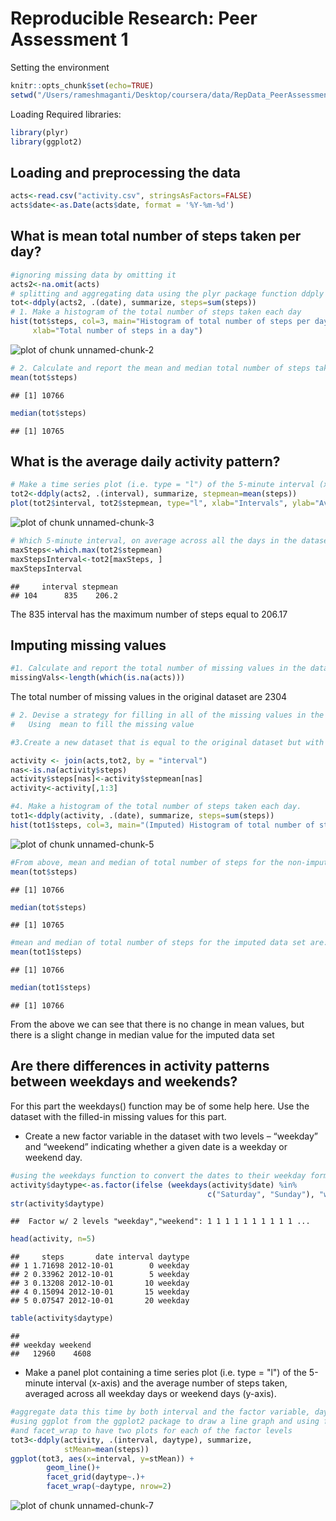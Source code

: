 # Reproducible Research: Peer Assessment 1

Setting the environment


```r
knitr::opts_chunk$set(echo=TRUE)
setwd("/Users/rameshmaganti/Desktop/coursera/data/RepData_PeerAssessment1")
```
Loading Required libraries:


```r
library(plyr)
library(ggplot2)
```
## Loading and preprocessing the data


```r
acts<-read.csv("activity.csv", stringsAsFactors=FALSE)
acts$date<-as.Date(acts$date, format = '%Y-%m-%d')
```

## What is mean total number of steps taken per day?

```r
#ignoring missing data by omitting it
acts2<-na.omit(acts)
# splitting and aggregating data using the plyr package function ddply
tot<-ddply(acts2, .(date), summarize, steps=sum(steps))
# 1. Make a histogram of the total number of steps taken each day
hist(tot$steps, col=3, main="Histogram of total number of steps per day", 
     xlab="Total number of steps in a day")
```

![plot of chunk unnamed-chunk-2](figure/unnamed-chunk-2.png) 

```r
# 2. Calculate and report the mean and median total number of steps taken per day
mean(tot$steps)
```

```
## [1] 10766
```

```r
median(tot$steps)
```

```
## [1] 10765
```

## What is the average daily activity pattern?

```r
# Make a time series plot (i.e. type = "l") of the 5-minute interval (x-axis) and the average number of steps taken, averaged across all days (y-axis)
tot2<-ddply(acts2, .(interval), summarize, stepmean=mean(steps))
plot(tot2$interval, tot2$stepmean, type="l", xlab="Intervals", ylab="Average Steps", main="Time-Series plot of average steps per interval")
```

![plot of chunk unnamed-chunk-3](figure/unnamed-chunk-3.png) 

```r
# Which 5-minute interval, on average across all the days in the dataset, contains the maximum number of steps?
maxSteps<-which.max(tot2$stepmean)
maxStepsInterval<-tot2[maxSteps, ]
maxStepsInterval
```

```
##     interval stepmean
## 104      835    206.2
```
The 835 interval  has the maximum number of steps equal to  206.17

## Imputing missing values

```r
#1. Calculate and report the total number of missing values in the dataset (i.e. the total number of rows with NAs)
missingVals<-length(which(is.na(acts)))
```
The total number of missing values in the original dataset are 2304

```r
# 2. Devise a strategy for filling in all of the missing values in the dataset. The strategy does not need to be sophisticated. For example, you could use the mean/median for that day, or the mean for that 5-minute interval, etc.
#   Using  mean to fill the missing value

#3.Create a new dataset that is equal to the original dataset but with the missing data filled in.

activity <- join(acts,tot2, by = "interval")
nas<-is.na(activity$steps)
activity$steps[nas]<-activity$stepmean[nas]
activity<-activity[,1:3]

#4. Make a histogram of the total number of steps taken each day.
tot1<-ddply(activity, .(date), summarize, steps=sum(steps))
hist(tot1$steps, col=3, main="(Imputed) Histogram of total number of steps per day", xlab="Total number of steps in a day")
```

![plot of chunk unnamed-chunk-5](figure/unnamed-chunk-5.png) 

```r
#From above, mean and median of total number of steps for the non-imputed original data set
mean(tot$steps)
```

```
## [1] 10766
```

```r
median(tot$steps)
```

```
## [1] 10765
```

```r
#mean and median of total number of steps for the imputed data set are:
mean(tot1$steps)
```

```
## [1] 10766
```

```r
median(tot1$steps)
```

```
## [1] 10766
```
From the above we can see that there is no change in mean values, but there is a slight change in median value for the imputed data set

## Are there differences in activity patterns between weekdays and weekends?
For this part the weekdays() function may be of some help here. Use the dataset with the filled-in missing values for this part.

- Create a new factor variable in the dataset with two levels – “weekday” and “weekend” indicating whether a given date is a weekday or weekend day.

```r
#using the weekdays function to convert the dates to their weekday formats, iterating through them and segregating based on weekday/weekend, and finally converting and adding this as a factor to the dataset
activity$daytype<-as.factor(ifelse (weekdays(activity$date) %in% 
                                            c("Saturday", "Sunday"), "weekend", "weekday"))
str(activity$daytype)
```

```
##  Factor w/ 2 levels "weekday","weekend": 1 1 1 1 1 1 1 1 1 1 ...
```

```r
head(activity, n=5)
```

```
##     steps       date interval daytype
## 1 1.71698 2012-10-01        0 weekday
## 2 0.33962 2012-10-01        5 weekday
## 3 0.13208 2012-10-01       10 weekday
## 4 0.15094 2012-10-01       15 weekday
## 5 0.07547 2012-10-01       20 weekday
```

```r
table(activity$daytype)
```

```
## 
## weekday weekend 
##   12960    4608
```

- Make a panel plot containing a time series plot (i.e. type = "l") of the 5-minute interval (x-axis) and the average number of steps taken, averaged across all weekday days or weekend days (y-axis). 

```r
#aggregate data this time by both interval and the factor variable, daytype
#using ggplot from the ggplot2 package to draw a line graph and using facet_grid
#and facet_wrap to have two plots for each of the factor levels
tot3<-ddply(activity, .(interval, daytype), summarize, 
            stMean=mean(steps))
ggplot(tot3, aes(x=interval, y=stMean)) + 
        geom_line()+
        facet_grid(daytype~.)+
        facet_wrap(~daytype, nrow=2)
```

![plot of chunk unnamed-chunk-7](figure/unnamed-chunk-7.png) 
